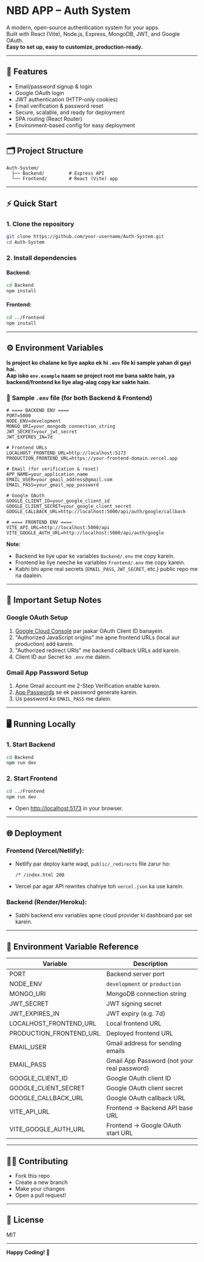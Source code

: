 # NBD APP – Auth System

A modern, open-source authentication system for your apps.  
Built with React (Vite), Node.js, Express, MongoDB, JWT, and Google OAuth.  
**Easy to set up, easy to customize, production-ready.**

---

## 🚀 Features

- Email/password signup & login
- Google OAuth login
- JWT authentication (HTTP-only cookies)
- Email verification & password reset
- Secure, scalable, and ready for deployment
- SPA routing (React Router)
- Environment-based config for easy deployment

---

## 🗂️ Project Structure

```
Auth-System/
  ├── Backend/         # Express API
  └── Frontend/        # React (Vite) app
```

---

## ⚡ Quick Start

### 1. **Clone the repository**

```bash
git clone https://github.com/your-username/Auth-System.git
cd Auth-System
```

### 2. **Install dependencies**

#### Backend:
```bash
cd Backend
npm install
```

#### Frontend:
```bash
cd ../Frontend
npm install
```

---

## ⚙️ Environment Variables

**Is project ko chalane ke liye aapko ek hi `.env` file ki sample yahan di gayi hai.  
Aap isko `env.example` naam se project root me bana sakte hain, ya backend/frontend ke liye alag-alag copy kar sakte hain.**

### 🔑 **Sample `.env` file (for both Backend & Frontend)**

```env
# ==== BACKEND ENV ====
PORT=5000
NODE_ENV=development
MONGO_URI=your_mongodb_connection_string
JWT_SECRET=your_jwt_secret
JWT_EXPIRES_IN=7d

# Frontend URLs
LOCALHOST_FRONTEND_URL=http://localhost:5173
PRODUCTION_FRONTEND_URL=https://your-frontend-domain.vercel.app

# Email (for verification & reset)
APP_NAME=your_application_name
EMAIL_USER=your_gmail_address@gmail.com
EMAIL_PASS=your_gmail_app_password

# Google OAuth
GOOGLE_CLIENT_ID=your_google_client_id
GOOGLE_CLIENT_SECRET=your_google_client_secret
GOOGLE_CALLBACK_URL=http://localhost:5000/api/auth/google/callback

# ==== FRONTEND ENV ====
VITE_API_URL=http://localhost:5000/api
VITE_GOOGLE_AUTH_URL=http://localhost:5000/api/auth/google
```

**Note:**  
- Backend ke liye upar ke variables `Backend/.env` me copy karein.  
- Frontend ke liye neeche ke variables `Frontend/.env` me copy karein.  
- Kabhi bhi apne real secrets (`EMAIL_PASS`, `JWT_SECRET`, etc.) public repo me na daalein.

---

## 📝 Important Setup Notes

### **Google OAuth Setup**
1. [Google Cloud Console](https://console.cloud.google.com/apis/credentials) par jaakar OAuth Client ID banayein.
2. "Authorized JavaScript origins" me apne frontend URLs (local aur production) add karein.
3. "Authorized redirect URIs" me backend callback URLs add karein.
4. Client ID aur Secret ko `.env` me dalein.

### **Gmail App Password Setup**
1. Apne Gmail account me 2-Step Verification enable karein.
2. [App Passwords](https://myaccount.google.com/apppasswords) se ek password generate karein.
3. Us password ko `EMAIL_PASS` me dalein.

---

## 🖥️ Running Locally

### 1. **Start Backend**
```bash
cd Backend
npm run dev
```

### 2. **Start Frontend**
```bash
cd ../Frontend
npm run dev
```

- Open [http://localhost:5173](http://localhost:5173) in your browser.

---

## 🌐 Deployment

### **Frontend (Vercel/Netlify):**
- Netlify par deploy karte waqt, `public/_redirects` file zarur ho:
  ```
  /* /index.html 200
  ```
- Vercel par agar API rewrites chahiye toh `vercel.json` ka use karein.

### **Backend (Render/Heroku):**
- Sabhi backend env variables apne cloud provider ki dashboard par set karein.

---

## 🔑 Environment Variable Reference

| Variable                  | Description                                 |
|---------------------------|---------------------------------------------|
| PORT                      | Backend server port                         |
| NODE_ENV                  | `development` or `production`               |
| MONGO_URI                 | MongoDB connection string                   |
| JWT_SECRET                | JWT signing secret                          |
| JWT_EXPIRES_IN            | JWT expiry (e.g. 7d)                        |
| LOCALHOST_FRONTEND_URL    | Local frontend URL                          |
| PRODUCTION_FRONTEND_URL   | Deployed frontend URL                       |
| EMAIL_USER                | Gmail address for sending emails            |
| EMAIL_PASS                | Gmail App Password (not your real password) |
| GOOGLE_CLIENT_ID          | Google OAuth client ID                      |
| GOOGLE_CLIENT_SECRET      | Google OAuth client secret                  |
| GOOGLE_CALLBACK_URL       | Google OAuth callback URL                   |
| VITE_API_URL              | Frontend → Backend API base URL             |
| VITE_GOOGLE_AUTH_URL      | Frontend → Google OAuth start URL           |

---

## 🧑‍💻 Contributing

- Fork this repo
- Create a new branch
- Make your changes
- Open a pull request!

---

## 📄 License

MIT

---

**Happy Coding! 🚀**